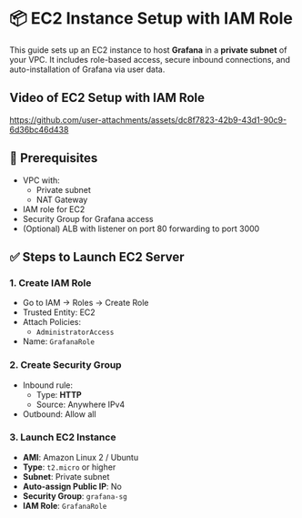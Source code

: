 # 📦 EC2 Instance Setup with IAM Role

This guide sets up an EC2 instance to host **Grafana** in a **private subnet** of your VPC. It includes role-based access, secure inbound connections, and auto-installation of Grafana via user data.

## Video of EC2 Setup with IAM Role 

https://github.com/user-attachments/assets/dc8f7823-42b9-43d1-90c9-6d36bc46d438

## 🧱 Prerequisites

- VPC with:
  - Private subnet
  - NAT Gateway
- IAM role for EC2
- Security Group for Grafana access
- (Optional) ALB with listener on port 80 forwarding to port 3000


## ✅ Steps to Launch EC2 Server

### 1. Create IAM Role

- Go to IAM → Roles → Create Role
- Trusted Entity: EC2
- Attach Policies:
  - `AdministratorAccess`
- Name: `GrafanaRole`


### 2. Create Security Group

- Inbound rule:
  - Type: **HTTP**
  - Source: Anywhere IPv4
- Outbound: Allow all


### 3. Launch EC2 Instance

- **AMI**: Amazon Linux 2 / Ubuntu
- **Type**: `t2.micro` or higher
- **Subnet**: Private subnet
- **Auto-assign Public IP**: No
- **Security Group**: `grafana-sg`
- **IAM Role**: `GrafanaRole`





